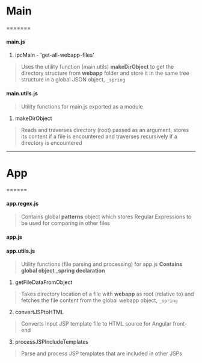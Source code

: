 # Main
=======

#### main.js
1. ipcMain - 'get-all-webapp-files'
> Uses the utility function (main.utils) **makeDirObject** to get the directory
> structure from **webapp** folder and store it in the same tree structure in a
> global JSON object, ```_spring```

#### main.utils.js
> Utility functions for main.js exported as a module

1. makeDirObject
> Reads and traverses directory (root) passed as an argument, stores its content
> if a file is encountered and traverses recursively if a directory is
> encountered

***

# App
======

#### app.regex.js
> Contains global **patterns** object which stores Regular Expressions to be
> used for comparing in other files

#### app.js

#### app.utils.js
> Utility functions (file parsing and processing) for app.js
> **Contains global object _spring declaration**

1. getFileDataFromObject
> Takes directory location of a file with **webapp** as root (relative to) and
> fetches the file content from the global webapp object, ```_spring```

2. convertJSPtoHTML
> Converts input JSP template file to HTML source for Angular front-end

3. processJSPIncludeTemplates
> Parse and process JSP templates that are included in other JSPs
